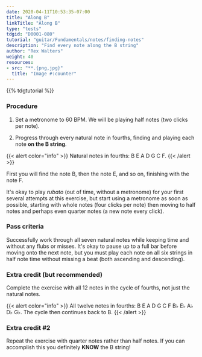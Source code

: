 ```yaml
---
date: 2020-04-11T10:53:35-07:00
title: "Along B"
linkTitle: "Along B"
type: "tests"
tdgid: "D0001-080"
tutorial: "guitar/Fundamentals/notes/finding-notes"
description: "Find every note along the B string"
author: "Rex Walters"
weight: 40
resources:
- src: "**.{png,jpg}"
  title: "Image #:counter"
---
```


{{% tdgtutorial %}}


### Procedure

1. Set a metronome to 60 BPM. We will be playing half notes (two clicks per note).

2. Progress through every natural note in fourths, finding and playing each note **on the B string**.

{{< alert color="info" >}}
Natural notes in fourths: B E A D G C F.
{{< /alert >}}

First you will find the note B, then the note E, and so on, finishing with the note F.

It's okay to play *rubato* (out of time, without a metronome) for your first several attempts at this exercise, but start using a metronome as soon as possible, starting with whole notes (four clicks per note) then moving to half notes and perhaps even quarter notes (a new note every click).

### Pass criteria

Successfully work through all seven natural notes while keeping time and without any flubs or misses. It's okay to pause up to a full bar before moving onto the next note, but you must play each note on all six strings in half note time without missing a beat (both ascending and descending).

### Extra credit (but recommended)

Complete the exercise with all 12 notes in the cycle of fourths, not just the natural notes.

{{< alert color="info" >}}
All twelve notes in fourths: B E A D G C F B&flat; E&flat; A&flat; D&flat; G&flat;. The cycle then continues back to B.
{{< /alert >}}

### Extra credit #2

Repeat the exercise with quarter notes rather than half notes. If you can accomplish this you definitely **KNOW** the B string!
